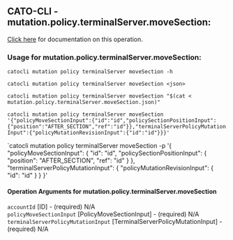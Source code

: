 
## CATO-CLI - mutation.policy.terminalServer.moveSection:
[Click here](https://api.catonetworks.com/documentation/#mutation-mutation.policy.terminalServer.moveSection) for documentation on this operation.

### Usage for mutation.policy.terminalServer.moveSection:

`catocli mutation policy terminalServer moveSection -h`

`catocli mutation policy terminalServer moveSection <json>`

`catocli mutation policy terminalServer moveSection "$(cat < mutation.policy.terminalServer.moveSection.json)"`

`catocli mutation policy terminalServer moveSection '{"policyMoveSectionInput":{"id":"id","policySectionPositionInput":{"position":"AFTER_SECTION","ref":"id"}},"terminalServerPolicyMutationInput":{"policyMutationRevisionInput":{"id":"id"}}}'`

`catocli mutation policy terminalServer moveSection -p '{
    "policyMoveSectionInput": {
        "id": "id",
        "policySectionPositionInput": {
            "position": "AFTER_SECTION",
            "ref": "id"
        }
    },
    "terminalServerPolicyMutationInput": {
        "policyMutationRevisionInput": {
            "id": "id"
        }
    }
}'


#### Operation Arguments for mutation.policy.terminalServer.moveSection ####

`accountId` [ID] - (required) N/A    
`policyMoveSectionInput` [PolicyMoveSectionInput] - (required) N/A    
`terminalServerPolicyMutationInput` [TerminalServerPolicyMutationInput] - (required) N/A    
